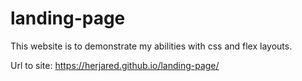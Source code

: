# landing-page
This website is to demonstrate my abilities with css and flex layouts.

Url to site: https://herjared.github.io/landing-page/

